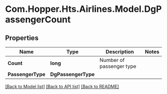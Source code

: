 # Com.Hopper.Hts.Airlines.Model.DgPassengerCount

## Properties

Name | Type | Description | Notes
------------ | ------------- | ------------- | -------------
**Count** | **long** | Number of passenger type | 
**PassengerType** | **DgPassengerType** |  | 

[[Back to Model list]](../../README.md#documentation-for-models) [[Back to API list]](../../README.md#documentation-for-api-endpoints) [[Back to README]](../../README.md)

